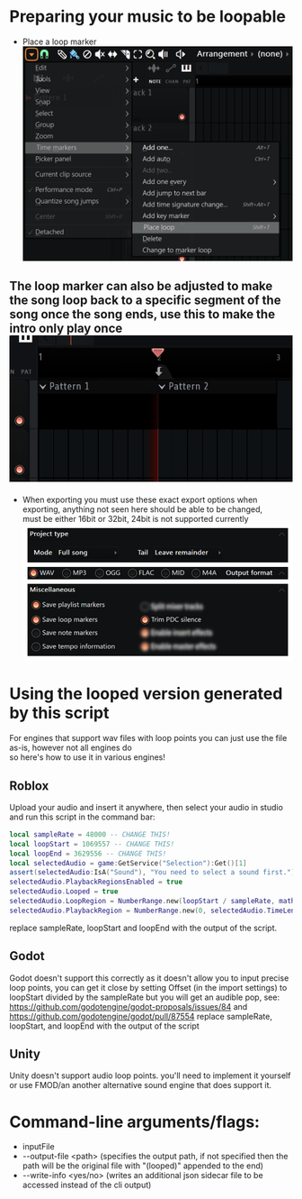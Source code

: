 # Preparing your music to be loopable
- Place a loop marker ![Playlist Dropdown Menu > Time markers > Place loop (Shift+T)](.github-assets/placeLoop.webp)
## The loop marker can also be adjusted to make the song loop back to a specific segment of the song once the song ends, use this to make the intro only play once ![Loop Marker Behavior](.github-assets/FL64_ObI2N5Braz.gif)
- When exporting you must use these exact export options when exporting, anything not seen here should be able to be changed,<br> must be either 16bit or 32bit, 24bit is not supported currently<br> ![format: WAV, Save playlist markers: YES, Save loop markers: YES, Save note markers: NO, Trim PDC silence: YES, Tail: Leave remainder, Mode: Full](.github-assets/exportOptions.webp)

<!-- Warning: Note markers MUST be disabled so that the cue point for the loop marker can be read correctly (useless warning as long as the user follows the export instructions above)-->

# Using the looped version generated by this script
For engines that support wav files with loop points you can just use the file as-is, however not all engines do<br> so here's how to use it in various engines!
## Roblox
Upload your audio and insert it anywhere, then select your audio in studio and run this script in the command bar:
```lua
local sampleRate = 48000 -- CHANGE THIS!
local loopStart = 1069557 -- CHANGE THIS!
local loopEnd = 3629556 -- CHANGE THIS!
local selectedAudio = game:GetService("Selection"):Get()[1]
assert(selectedAudio:IsA("Sound"), "You need to select a sound first.")
selectedAudio.PlaybackRegionsEnabled = true
selectedAudio.Looped = true
selectedAudio.LoopRegion = NumberRange.new(loopStart / sampleRate, math.clamp(loopEnd / sampleRate, 0, selectedAudio.TimeLength))
selectedAudio.PlaybackRegion = NumberRange.new(0, selectedAudio.TimeLength - (1 / sampleRate))
```
replace sampleRate, loopStart and loopEnd with the output of the script.
## Godot
Godot doesn't support this correctly as it doesn't allow you to input precise loop points, you can get it close by setting Offset (in the import settings) to loopStart divided by the sampleRate but you will get an audible pop, see: https://github.com/godotengine/godot-proposals/issues/84 and https://github.com/godotengine/godot/pull/87554
replace sampleRate, loopStart, and loopEnd with the output of the script
## Unity
Unity doesn't support audio loop points. you'll need to implement it yourself or use FMOD/an another alternative sound engine that does support it.
# Command-line arguments/flags:
- inputFile
- --output-file &lt;path&gt; (specifies the output path, if not specified then the path will be the original file with "(looped)" appended to the end)
- --write-info &lt;yes/no&gt; (writes an additional json sidecar file to be accessed instead of the cli output)
